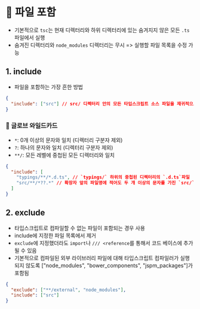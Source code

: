 # 🎁 파일 포함

- 기본적으로 `tsc`는 현재 디렉터리와 하위 디렉터리에 있는 숨겨지지 않은 모든 `.ts`파일에서 실행
- 숨겨진 디렉터리와 `node_modules` 디렉터리는 무시
  => 실행할 파일 목록을 수정 가능

## 1. include

- 파일을 포함하는 가장 흔한 방법

```json
{
  "include": ["src"] // src/ 디렉터리 안의 모든 타입스크립트 소스 파일을 재귀적으로 포함함
}
```

### 📍 글로브 와일드카드

- `*`: 0개 이상의 문자와 일치 (디렉터리 구분자 제외)
- `?`: 하나의 문자와 일치 (디렉터리 구분자 제외)
- `**/`: 모든 레벨에 중첩된 모든 디렉터리와 일치

```json
{
  "include": [
    "typings/**/*.d.ts", // `typings/` 하위의 중첩된 디렉터리의 `.d.ts`파일
    "src/**/*??.*" // 확장자 앞의 파일명에 적어도 두 개 이상의 문자를 가진 `src/`하위 파일만 허용
  ]
}
```

## 2. exclude

- 타입스크립트로 컴파일할 수 없는 파일이 포함되는 경우 사용
- include에 지정한 파일 목록에서 제거
- `exclude`에 지정했더라도 `import`나 `/// <reference`를 통해서 코드 베이스에 추가될 수 있음
- 기본적으로 컴파일된 외부 라이브러리 파일에 대해 타입스크립트 컴파일러가 실행되지 않도록 ["node_modules", "bower_components", "jspm_packages"]가 포함됨

```json
{
  "exclude": ["**/external", "node_modules"],
  "include": ["src"]
}
```
